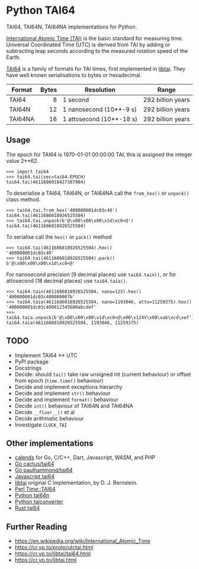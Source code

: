 # Python TAI64

TAI64, TAI64N, TAI64NA implementations for Python.

[International Atomic Time (TAI)][TAI] is the basic standard for measuring time.
Universal Coordinated Time (UTC) is derived from TAI by adding or subtracting
leap seconds according to the measured rotation speed of the Earth.

[TAI64] is a family of formats for TAI times, first implemented in [libtai].
They have well known serialisations to bytes or hexadecimal.

| Format  | Bytes |         Resolution       |       Range       |
| ------- | ----: | -------------------------| ----------------- |
| TAI64   |     8 | 1 second                 | 292 billion years |
| TAI64N  |    12 | 1 nanosecond (10**-9 s)  | 292 billion years |
| TAI64NA |    16 | 1 attosecond (10**-18 s) | 292 billion years |

## Usage

The epoch for TAI64 is 1970-01-01 00:00:00 TAI, this is assigned the integer value 2**62.

```pycon
>>> import tai64
>>> tai64.tai(sec=tai64.EPOCH)
tai64.tai(4611686018427387904)
```

To deserialise a TAI64, TAI64N, or TAI64NA call the `from_hex()` or
`unpack()` class method.

```pycon
>>> tai64.tai.from_hex('400000001dc03c40')
tai64.tai(4611686018926525504)
>>> tai64.tai.unpack(b'@\x00\x00\x00\x1d\xc0<@')
tai64.tai(4611686018926525504)
```

To serialise call the `hex()` or `pack()` method

```pycon
>>> tai64.tai(4611686018926525504).hex()
'400000001dc03c40'
>>> tai64.tai(4611686018926525504).pack()
b'@\x00\x00\x00\x1d\xc0<@'
```

For nanosecond precision (9 decimal places) use `tai64.tain()`,
or for attosecond (18 decimal places) use `tai64.taia()`.

```pycon
>>> tai64.tain(4611686018926525504, nano=123).hex()
'400000001dc03c400000007b'
>>> tai64.taia(4611686018926525504, nano=1193046, atto=11259375).hex()
'400000001dc03c400012345600abcdef'
>>> tai64.taia.unpack(b'@\x00\x00\x00\x1d\xc0<@\x00\x124V\x00\xab\xcd\xef')
tai64.taia(4611686018926525504, 1193046, 11259375)
```

## TODO

- Implement TAI64 <-> UTC
- PyPI package
- Docstrings
- Decide: should `tai()` take raw unsigned int (current behaviour) or offset from epoch (`time.time()` behaviour)
- Decide and implement exceptions hierarchy
- Decide and implement `str()` behaviour
- Decide and implement `format()` behaviour
- Decide `int()` behaviour of TAI64N and TAI64NA
- Decide `__floor__()` et al
- Decide arithmatic behaviour
- Investigate `CLOCK_TAI`

## Other implementations

- [calends] for Go, C/C++, Dart, Javascript, WASM, and PHP
- [Go cactus/tai64]
- [Go paulhammond/tai64]
- [Javascript tai64]
- [libtai] original C implementation, by D. J. Bernstein.
- [Perl Time::TAI64]
- [Python tai64n]
- [Python taiconverter]
- [Rust tai64]

## Further Reading

- https://en.wikipedia.org/wiki/International_Atomic_Time
- https://cr.yp.to/proto/utctai.html
- https://cr.yp.to/libtai/tai64.html
- https://cr.yp.to/libtai.html

[TAI]: https://en.wikipedia.org/wiki/International_Atomic_Time
[TAI64]: https://cr.yp.to/libtai/tai64.html
[calends]: https://calends.readthedocs.io/en/latest/
[Go cactus/tai64]: https://github.com/cactus/tai64
[Go paulhammond/tai64]: https://github.com/paulhammond/tai64
[Javascript tai64]: https://www.npmjs.com/package/tai64
[libtai]: https://cr.yp.to/libtai.html
[Perl Time::TAI64]: https://metacpan.org/pod/Time::TAI64
[Python tai64n]: https://pypi.org/project/tai64n/
[Python taiconverter]: https://pypi.org/project/tai64converter/
[Rust tai64]: https://docs.rs/tai64/latest/tai64/
